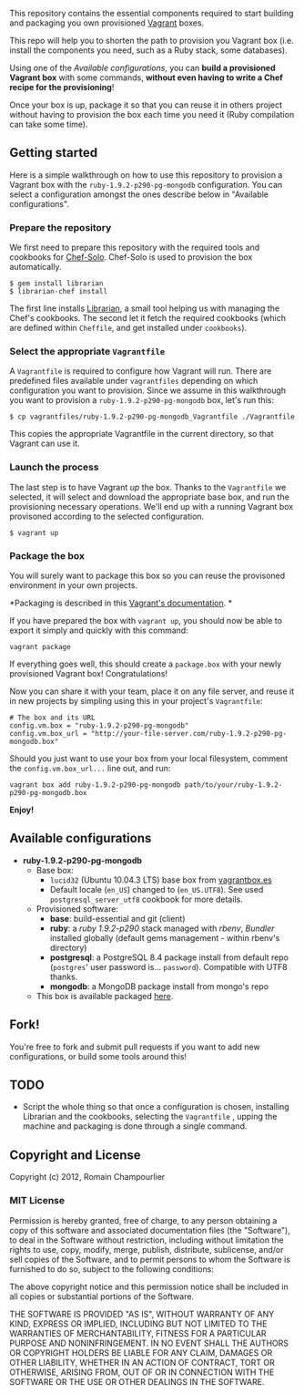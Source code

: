 This repository contains the essential components required to start building and packaging you own provisioned [Vagrant](http://www.vagrantup.com) boxes.

This repo will help you to shorten the path to provision you Vagrant box (i.e. install the components you need, such as a Ruby stack, some databases).

Using one of the *Available configurations*, you can **build a provisioned Vagrant box** with some commands, **without even having to write a Chef recipe for the provisioning**!

Once your box is up, package it so that you can reuse it in others project without having to provision the box each time you need it (Ruby compilation can take some time).

## Getting started

Here is a simple walkthrough on how to use this repository to provision a Vagrant box with the `ruby-1.9.2-p290-pg-mongodb` configuration. You can select a configuration amongst the ones describe below in "Available configurations".

### Prepare the repository

We first need to prepare this repository with the required tools and cookbooks for [Chef-Solo](http://wiki.opscode.com/display/chef/Chef+Solo). Chef-Solo is used to provision the box automatically.

```
$ gem install librarian
$ librarian-chef install
```

The first line installs [Librarian](https://github.com/applicationsonline/librarian), a small tool helping us with managing the Chef's cookbooks. The second let it fetch the required cookbooks (which are defined within `Cheffile`, and get installed under `cookbooks`).

### Select the appropriate `Vagrantfile`

A `Vagrantfile` is required to configure how Vagrant will run. There are predefined files available under `vagrantfiles` depending on which configuration you want to provision. Since we assume in this walkthrough you want to provision a `ruby-1.9.2-p290-pg-mongodb` box, let's run this:

```
$ cp vagrantfiles/ruby-1.9.2-p290-pg-mongodb_Vagrantfile ./Vagrantfile
```

This copies the appropriate Vagrantfile in the current directory, so that Vagrant can use it.

### Launch the process

The last step is to have Vagrant *up* the box. Thanks to the `Vagrantfile` we selected, it will select and download the appropriate base box, and run the provisioning necessary operations. We'll end up with a running Vagrant box provisoned according to the selected configuration.

```
$ vagrant up
```

### Package the box

You will surely want to package this box so you can reuse the provisoned environment in your own projects.

*Packaging is described in this [Vagrant's documentation](http://vagrantup.com/docs/getting-started/packaging.html).
*

If you have prepared the box with `vagrant up`, you should now be able to export it simply and quickly with this command:

```
vagrant package
```

If everything goes well, this should create a `package.box` with your newly provisioned Vagrant box! Congratulations!

Now you can share it with your team, place it on any file server, and reuse it in new projects by simpling using this in your project's `Vagrantfile`:

```
# The box and its URL
config.vm.box = "ruby-1.9.2-p290-pg-mongodb"
config.vm.box_url = "http://your-file-server.com/ruby-1.9.2-p290-pg-mongodb.box"
```

Should you just want to use your box from your local filesystem, comment the `config.vm.box_url...` line out, and run:

```
vagrant box add ruby-1.9.2-p290-pg-mongodb path/to/your/ruby-1.9.2-p290-pg-mongodb.box
```

**Enjoy!**

## Available configurations

* **ruby-1.9.2-p290-pg-mongodb**
  * Base box:
    * `lucid32` (Ubuntu 10.04.3 LTS) base box from [vagrantbox.es](http://vagrantbox.es)
    * Default locale (`en_US`) changed to (`en_US.UTF8`). See used `postgresql_server_utf8` cookbook for more details.
  * Provisioned software:
	  * **base**: build-essential and git (client)
	  * **ruby**: a *ruby 1.9.2-p290* stack managed with *rbenv*, *Bundler* installed globally (default gems management - within rbenv's directory)
	  * **postgresql**: a PostgreSQL 8.4 package install from default repo (`postgres`' user password is... `password`). Compatible with UTF8 thanks.
	  * **mongodb**: a MongoDB package install from mongo's repo
  * This box is available packaged [here](http://cdn.hubic.me/UqribXpHZqNp/ruby-1.9.2-p290-pg-mongodb.box).
  
## Fork!

You're free to fork and submit pull requests if you want to add new configurations, or build some tools around this!

## TODO

* Script the whole thing so that once a configuration is chosen, installing Librarian and the cookbooks, selecting the `Vagrantfile` , upping the machine and packaging is done through a single command.

## Copyright and License

Copyright (c) 2012, Romain Champourlier

### MIT License

Permission is hereby granted, free of charge, to any person obtaining a copy of this software and associated documentation files (the "Software"), to deal in the Software without restriction, including without limitation the rights to use, copy, modify, merge, publish, distribute, sublicense, and/or sell copies of the Software, and to permit persons to whom the Software is furnished to do so, subject to the following conditions:

The above copyright notice and this permission notice shall be included in all copies or substantial portions of the Software.

THE SOFTWARE IS PROVIDED "AS IS", WITHOUT WARRANTY OF ANY KIND, EXPRESS OR IMPLIED, INCLUDING BUT NOT LIMITED TO THE WARRANTIES OF MERCHANTABILITY, FITNESS FOR A PARTICULAR PURPOSE AND NONINFRINGEMENT. IN NO EVENT SHALL THE AUTHORS OR COPYRIGHT HOLDERS BE LIABLE FOR ANY CLAIM, DAMAGES OR OTHER LIABILITY, WHETHER IN AN ACTION OF CONTRACT, TORT OR OTHERWISE, ARISING FROM, OUT OF OR IN CONNECTION WITH THE SOFTWARE OR THE USE OR OTHER DEALINGS IN THE SOFTWARE.